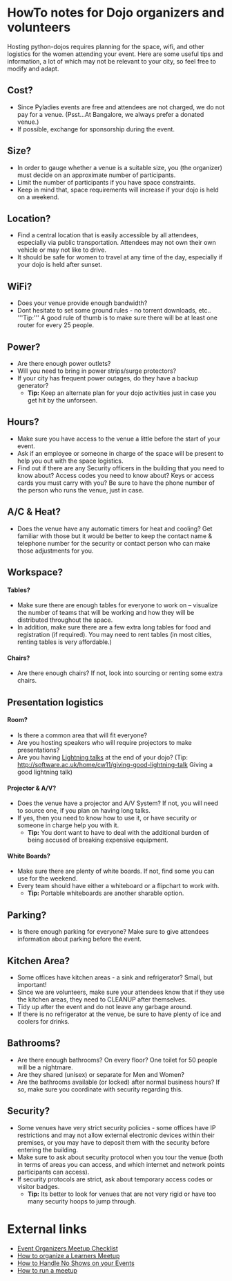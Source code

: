 # HowTo notes for Dojo organizers and volunteers 

Hosting python-dojos requires planning for the space, wifi, and other logistics for the women attending your event. Here are some useful tips and information, a lot of which may not be relevant to your city, so feel free to modify and adapt.

## Cost? 
* Since Pyladies events are free and attendees are not charged, we do not pay for a venue. (Psst...At Bangalore, we always prefer a donated venue.)
* If possible, exchange for sponsorship during the event. 

## Size? 
* In order to gauge whether a venue is a suitable size, you (the organizer) must decide on an approximate number of participants. 
* Limit the number of participants if you have space constraints. 
* Keep in mind that, space requirements will increase if your dojo is held on a weekend. 

## Location? 
* Find a central location that is easily accessible by all attendees, especially via public transportation. Attendees may not own their own vehicle or may not like to drive.
* It should be safe for women to travel at any time of the day, especially if your dojo is held after sunset.

## WiFi? 
* Does your venue provide enough bandwidth? 
* Dont hesitate to set some ground rules - no torrent downloads, etc.. 
'''Tip:''' A good rule of thumb is to make sure there will be at least one router for every 25 people.

## Power? 
* Are there enough power outlets? 
* Will you need to bring in power strips/surge protectors?
* If your city has frequent power outages, do they have a backup generator? 
   * __Tip:__ Keep an alternate plan for your dojo activities just in case you get hit by the unforseen.

## Hours? 
* Make sure you have access to the venue a little before the start of your event. 
* Ask if an employee or someone in charge of the space will be present to help you out with the space logistics. 
* Find out if there are any Security officers in the building that you need to know about? Access codes you need to know about? Keys or access cards you must carry with you? Be sure to have the phone number of the person who runs the venue, just in case.

## A/C & Heat? 
* Does the venue have any automatic timers for heat and cooling? Get familiar with those but it would be better to keep the contact name & telephone number for the security or contact person who can make those adjustments for you.


## Workspace? 

#### Tables? 
* Make sure there are enough tables for everyone to work on – visualize the number of teams that will be working and how they will be distributed throughout the space. 
* In addition, make sure there are a few extra long tables for food and registration (if required). You may need to rent tables (in most cities, renting tables is very affordable.)

#### Chairs? 
* Are there enough chairs? If not, look into sourcing or renting some extra chairs.


## Presentation logistics 

#### Room? 
* Is there a common area that will fit everyone?
* Are you hosting speakers who will require projectors to make presentations?
* Are you having [Lightning talks](http://en.wikipedia.org/wiki/Lightning_talk) at the end of your dojo? (Tip: http://software.ac.uk/home/cw11/giving-good-lightning-talk Giving a good lightning talk)

#### Projector & A/V? 
* Does the venue have a projector and A/V System? If not, you will need to source one, if you plan on having long talks. 
* If yes, then you need to know how to use it, or have security or someone in charge help you with it.
   * __Tip:__ You dont want to have to deal with the additional burden of being accused of breaking expensive equipment.

#### White Boards? 
* Make sure there are plenty of white boards. If not, find some you can use for the weekend. 
* Every team should have either a whiteboard or a flipchart to work with.
   * __Tip:__ Portable whiteboards are another sharable option.

## Parking? 
* Is there enough parking for everyone? Make sure to give attendees information about parking before the event.

## Kitchen Area? 
* Some offices have kitchen areas - a sink and refrigerator? Small, but important! 
* Since we are volunteers, make sure your attendees know that if they use the kitchen areas, they need to CLEANUP after themselves. 
* Tidy up after the event and do not leave any garbage around. 
* If there is no refrigerator at the venue, be sure to have plenty of ice and coolers for drinks.

## Bathrooms? 
* Are there enough bathrooms? On every floor? One toilet for 50 people will be a nightmare. 
* Are they shared (unisex) or separate for Men and Women? 
* Are the bathrooms available (or locked) after normal business hours? If so, make sure you coordinate with security regarding this.

## Security?
* Some venues have very strict security policies - some offices have IP restrictions and may not allow external electronic devices within their premises, or you may have to deposit them with the security before entering the building. 
* Make sure to ask about security protocol when you tour the venue (both in terms of areas you can access, and which internet and network points participants can access). 
* If security protocols are strict, ask about temporary access codes or visitor badges. 
   * __Tip:__ Its better to look for venues that are not very rigid or have too many security hoops to jump through.


# External links

* [Event Organizers Meetup Checklist](http://www.meetup.com/GirlfriendsOfCentralVA/pages/Event_Organizers_Meetup_Checklist/)
* [How to organize a Learners Meetup](http://www.opentechschool.org/handbooks/learners-meetups.html)
* [How to Handle No Shows on your Events](http://www.howtorunameetup.com/2012/05/how-to-handle-no-shows-on-your-events/)
* [How to run a meetup](http://www.howtorunameetup.com/)

